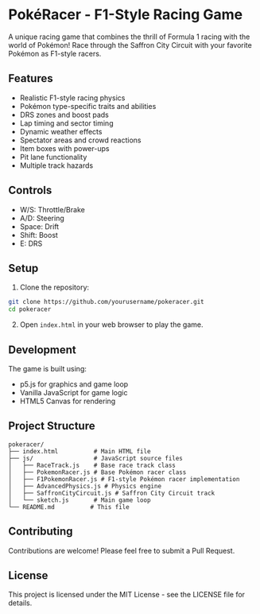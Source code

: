 # PokéRacer - F1-Style Racing Game

A unique racing game that combines the thrill of Formula 1 racing with the world of Pokémon! Race through the Saffron City Circuit with your favorite Pokémon as F1-style racers.

## Features

- Realistic F1-style racing physics
- Pokémon type-specific traits and abilities
- DRS zones and boost pads
- Lap timing and sector timing
- Dynamic weather effects
- Spectator areas and crowd reactions
- Item boxes with power-ups
- Pit lane functionality
- Multiple track hazards

## Controls

- W/S: Throttle/Brake
- A/D: Steering
- Space: Drift
- Shift: Boost
- E: DRS

## Setup

1. Clone the repository:
```bash
git clone https://github.com/yourusername/pokeracer.git
cd pokeracer
```

2. Open `index.html` in your web browser to play the game.

## Development

The game is built using:
- p5.js for graphics and game loop
- Vanilla JavaScript for game logic
- HTML5 Canvas for rendering

## Project Structure

```
pokeracer/
├── index.html          # Main HTML file
├── js/                 # JavaScript source files
│   ├── RaceTrack.js    # Base race track class
│   ├── PokemonRacer.js # Base Pokémon racer class
│   ├── F1PokemonRacer.js # F1-style Pokémon racer implementation
│   ├── AdvancedPhysics.js # Physics engine
│   ├── SaffronCityCircuit.js # Saffron City Circuit track
│   └── sketch.js       # Main game loop
└── README.md          # This file
```

## Contributing

Contributions are welcome! Please feel free to submit a Pull Request.

## License

This project is licensed under the MIT License - see the LICENSE file for details. 